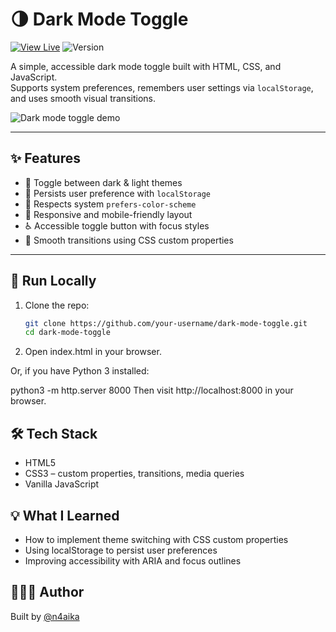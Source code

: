 # 🌗 Dark Mode Toggle

[![View Live](https://img.shields.io/badge/View%20Live-🌐%20n4ika.github.io%2Fdark--mode--toggle-0e76a8?style=for-the-badge)](https://n4ika.github.io/dark-mode-toggle)
![Version](https://img.shields.io/badge/version-1.0.0-blueviolet?style=for-the-badge)

A simple, accessible dark mode toggle built with HTML, CSS, and JavaScript.  
Supports system preferences, remembers user settings via `localStorage`, and uses smooth visual transitions.

![Dark mode toggle demo](./preview.gif)

---

## ✨ Features

- 🌙 Toggle between dark & light themes
- 💾 Persists user preference with `localStorage`
- 🧠 Respects system `prefers-color-scheme`
- 📱 Responsive and mobile-friendly layout
- ♿ Accessible toggle button with focus styles
- 🎨 Smooth transitions using CSS custom properties

---

## 🚀 Run Locally

1. Clone the repo:

   ```bash
   git clone https://github.com/your-username/dark-mode-toggle.git
   cd dark-mode-toggle

   ```

2. Open index.html in your browser.

Or, if you have Python 3 installed:

python3 -m http.server 8000
Then visit http://localhost:8000 in your browser.

## 🛠️ Tech Stack

- HTML5
- CSS3 – custom properties, transitions, media queries
- Vanilla JavaScript

## 💡 What I Learned

- How to implement theme switching with CSS custom properties
- Using localStorage to persist user preferences
- Improving accessibility with ARIA and focus outlines

## 🧑🏾‍💻 Author

Built by [@n4aika](https://github.com/n4ika)
